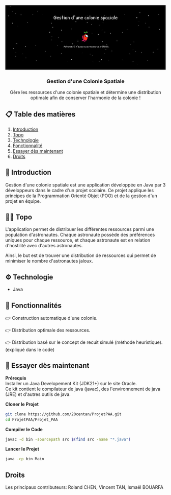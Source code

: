 <div align="center">
  <img src="https://github.com/20centan/ProjetPAA/blob/main/Projet_PAA/public/banner.png" alt="Bannière du projet">
<h3>Gestion d'une Colonie Spatiale</h3>
<p max-width=30ch>Gère les ressources d'une colonie spatiale et détermine une distribution optimale afin de conserver l'harmonie de la colonie !</p>
</div>

## 📋 Table des matières
1. [Introduction](#introduction)
2. [Topo](#topo)
3. [Technologie](#technologie)
4. [Fonctionnalité](#fonctionnalité)
5. [Essayer dès maintenant](#essaie)
6. [Droits](#droits)
   
## <a name="introduction">🤖 Introduction<a/> 
Gestion d'une colonie spatiale est une application développée en Java par 3 développeurs dans le cadre d'un projet scolaire. Ce projet applique les principes de la Programmation Orienté Objet (POO) et de la gestion d'un projet en équipe.

## <a name="topo">🧑‍🚀 Topo<a/> 
L'application permet de distribuer les différentes ressources parmi une population d'astronautes. Chaque astronaute possède des préférences uniques pour chaque ressource, et chaque astronaute est en relation d'hostilité avec d'autres astronautes.

Ainsi, le but est de trouver une distribution de ressources qui permet de minimiser le nombre d'astronautes jaloux.

## <a name="technologie">⚙️ Technologie<a/> 
- Java

## <a name="fonctionnalité">🔋 Fonctionnalités<a/> 
👉 Construction automatique d'une colonie. <br>

👉 Distribution optimale des ressources. <br>

👉 Distribution basé sur le concept de recuit simulé (méthode heuristique). <br>
(expliqué dans le code)<br>

## <a name="essaie">🤸 Essayer dès maintenant<a/> 
**Prérequis**<br>
Installer un Java Developement Kit (JDK21+) sur le site Oracle. <br>
Ce kit contient le compilateur de java (javac), des l'environnement de java (JRE) et d'autres outils de java.

**Cloner le Projet**<br>
```bash
git clone https://github.com/20centan/ProjetPAA.git
cd ProjetPAA/Projet_PAA
```

**Compiler le Code**<br>
```bash
javac -d bin -sourcepath src $(find src -name "*.java")
```

**Lancer le Projet**<br>
```bash
java -cp bin Main
```

## Droits
Les principaux contributeurs: Roland CHEN, Vincent TAN, Ismaël BOUARFA
